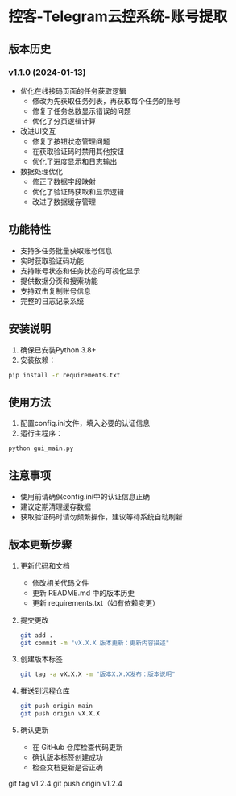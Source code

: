 # 控客-Telegram云控系统-账号提取

## 版本历史

### v1.1.0 (2024-01-13)
- 优化在线接码页面的任务获取逻辑
  - 修改为先获取任务列表，再获取每个任务的账号
  - 修复了任务总数显示错误的问题
  - 优化了分页逻辑计算
- 改进UI交互
  - 修复了按钮状态管理问题
  - 在获取验证码时禁用其他按钮
  - 优化了进度显示和日志输出
- 数据处理优化
  - 修正了数据字段映射
  - 优化了验证码获取和显示逻辑
  - 改进了数据缓存管理

## 功能特性
- 支持多任务批量获取账号信息
- 实时获取验证码功能
- 支持账号状态和任务状态的可视化显示
- 提供数据分页和搜索功能
- 支持双击复制账号信息
- 完整的日志记录系统

## 安装说明
1. 确保已安装Python 3.8+
2. 安装依赖：
```bash
pip install -r requirements.txt
```

## 使用方法
1. 配置config.ini文件，填入必要的认证信息
2. 运行主程序：
```bash
python gui_main.py
```

## 注意事项
- 使用前请确保config.ini中的认证信息正确
- 建议定期清理缓存数据
- 获取验证码时请勿频繁操作，建议等待系统自动刷新 

## 版本更新步骤
1. 更新代码和文档
   - 修改相关代码文件
   - 更新 README.md 中的版本历史
   - 更新 requirements.txt（如有依赖变更）

2. 提交更改
   ```bash
   git add .
   git commit -m "vX.X.X 版本更新：更新内容描述"
   ```

3. 创建版本标签
   ```bash
   git tag -a vX.X.X -m "版本X.X.X发布：版本说明"
   ```

4. 推送到远程仓库
   ```bash
   git push origin main
   git push origin vX.X.X
   ```

5. 确认更新
   - 在 GitHub 仓库检查代码更新
   - 确认版本标签创建成功
   - 检查文档更新是否正确 

git tag v1.2.4
git push origin v1.2.4

